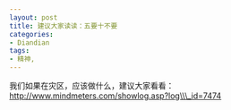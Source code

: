 ```yaml
---
layout: post
title: 建议大家读读：五要十不要
categories:
- Diandian
tags:
- 精神, 
---
```

我们如果在灾区，应该做什么，建议大家看看：http://www.mindmeters.com/showlog.asp?log\\\_id=7474